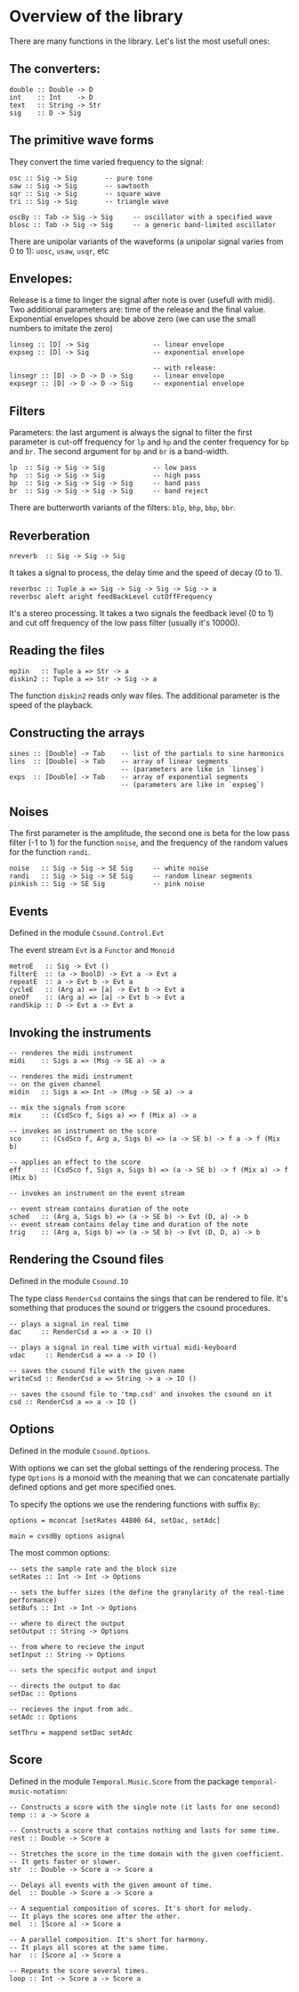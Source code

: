 Overview of the library
==================================

There are many functions in the library. Let's list the most usefull ones:

## The converters:

~~~
double :: Double -> D
int    :: Int    -> D
text   :: String -> Str
sig    :: D -> Sig
~~~

## The primitive wave forms 

They convert the time varied frequency to the signal: 

~~~
osc :: Sig -> Sig       -- pure tone
saw :: Sig -> Sig       -- sawtooth
sqr :: Sig -> Sig       -- square wave
tri :: Sig -> Sig       -- triangle wave

oscBy :: Tab -> Sig -> Sig     -- oscillator with a specified wave
blosc :: Tab -> Sig -> Sig     -- a generic band-limited oscillator
~~~

There are unipolar variants of the waveforms (a unipolar signal varies from 0 to 1):
`uosc`, `usaw`, `usqr`, etc

## Envelopes:

Release is a time to linger the signal after note is over
(usefull with midi). Two additional parameters are:
time of the release and the final value. Exponential envelopes
should be above zero (we can use the small numbers to imitate the zero)

~~~
linseg :: [D] -> Sig                -- linear envelope
expseg :: [D] -> Sig                -- exponential envelope

                                    -- with release:
linsegr :: [D] -> D -> D -> Sig     -- linear envelope 
expsegr :: [D] -> D -> D -> Sig     -- exponential envelope
~~~

## Filters

Parameters: the last argument is always the signal to filter 
the first parameter is cut-off frequency for `lp` and `hp`
and the center frequency for `bp` and `br`. The second argument
for `bp` and `br` is a band-width.

~~~
lp  :: Sig -> Sig -> Sig            -- low pass
hp  :: Sig -> Sig -> Sig            -- high pass
bp  :: Sig -> Sig -> Sig -> Sig     -- band pass
br  :: Sig -> Sig -> Sig -> Sig     -- band reject
~~~

There are butterworth variants of the filters: `blp`, `bhp`, `bbp`, `bbr`.

## Reverberation

~~~
nreverb  :: Sig -> Sig -> Sig
~~~

It takes a signal to process, the delay time and the speed of decay (0 to 1).

~~~
reverbsc :: Tuple a => Sig -> Sig -> Sig -> Sig -> a
reverbsc aleft aright feedBackLevel cutOffFrequency
~~~

It's a stereo processing. It takes a two signals the feedback level (0 to 1) 
and cut off frequency of the low pass filter (usually it's 10000).


## Reading the files

~~~
mp3in   :: Tuple a => Str -> a
diskin2 :: Tuple a => Str -> Sig -> a
~~~

The function `diskin2` reads only wav files. The additional parameter is
the speed of the playback.


## Constructing the arrays

~~~
sines :: [Double] -> Tab    -- list of the partials to sine harmonics 
lins  :: [Double] -> Tab    -- array of linear segments 
                            -- (parameters are like in `linseg`)
exps  :: [Double] -> Tab    -- array of exponential segments
                            -- (parameters are like in `expseg`)                        
~~~             

## Noises

The first parameter is the amplitude, the second one is beta
for the low pass filter (-1 to 1) for the function `noise`, and the frequency of the
random values for the function `randi`.

~~~
noise   :: Sig -> Sig -> SE Sig     -- white noise
randi   :: Sig -> Sig -> SE Sig     -- random linear segments
pinkish :: Sig -> SE Sig            -- pink noise
~~~

## Events

Defined in the module `Csound.Control.Evt`

The event stream `Evt` is a `Functor` and `Monoid`

~~~
metroE   :: Sig -> Evt ()
filterE  :: (a -> BoolD) -> Evt a -> Evt a
repeatE  :: a -> Evt b -> Evt a
cycleE   :: (Arg a) => [a] -> Evt b -> Evt a
oneOf    :: (Arg a) => [a] -> Evt b -> Evt a
randSkip :: D -> Evt a -> Evt a
~~~

## Invoking the instruments

~~~
-- renderes the midi instrument    
midi    :: Sigs a => (Msg -> SE a) -> a         

-- renderes the midi instrument 
-- on the given channel
midin   :: Sigs a => Int -> (Msg -> SE a) -> a  

-- mix the signals from score
mix     :: (CsdSco f, Sigs a) => f (Mix a) -> a 

-- invokes an instrument on the score
sco     :: (CsdSco f, Arg a, Sigs b) => (a -> SE b) -> f a -> f (Mix b)

-- applies an effect to the score
eff     :: (CsdSco f, Sigs a, Sigs b) => (a -> SE b) -> f (Mix a) -> f (Mix b)

-- invokes an instrument on the event stream 

-- event stream contains duration of the note
sched   :: (Arg a, Sigs b) => (a -> SE b) -> Evt (D, a) -> b
-- event stream contains delay time and duration of the note
trig    :: (Arg a, Sigs b) => (a -> SE b) -> Evt (D, D, a) -> b
~~~

## Rendering the Csound files

Defined in the module `Csound.IO`

The type class `RenderCsd` contains the sings that can be rendered to file.
It's something that produces the sound or triggers the csound procedures.

~~~
-- plays a signal in real time 
dac     :: RenderCsd a => a -> IO ()            

-- plays a signal in real time with virtual midi-keyboard
vdac     :: RenderCsd a => a -> IO ()            

-- saves the csound file with the given name
writeCsd :: RenderCsd a => String -> a -> IO ()

-- saves the csound file to 'tmp.csd' and invokes the csound on it
csd :: RenderCsd a => a -> IO ()
~~~

## Options

Defined in the module `Csound.Options`.

With options we can set the global settings of the rendering process.
The type `Options` is a monoid with the meaning that we can 
concatenate partially defined options and get more specified ones.

To specify the options we use the rendering functions with suffix `By`:

~~~
options = mconcat [setRates 44800 64, setDac, setAdc]

main = cvsdBy options asignal
~~~

The most common options:

~~~
-- sets the sample rate and the block size
setRates :: Int -> Int -> Options

-- sets the buffer sizes (the define the granylarity of the real-time performance)
setBufs :: Int -> Int -> Options 

-- where to direct the output
setOutput :: String -> Options

-- from where to recieve the input
setInput :: String -> Options

-- sets the specific output and input

-- directs the output to dac
setDac :: Options

-- recieves the input from adc.
setAdc :: Options

setThru = mappend setDac setAdc
~~~

## Score

Defined in the module `Temporal.Music.Score` from the package `temporal-music-notation`:

~~~
-- Constructs a score with the single note (it lasts for one second)
temp :: a -> Score a

-- Constructs a score that contains nothing and lasts for some time.
rest :: Double -> Score a

-- Stretches the score in the time domain with the given coefficient.
-- It gets faster or slower.
str  :: Double -> Score a -> Score a

-- Delays all events with the given amount of time.
del  :: Double -> Score a -> Score a

-- A sequential composition of scores. It's short for melody.
-- It plays the scores one after the other.
mel  :: [Score a] -> Score a

-- A parallel composition. It's short for harmony.
-- It plays all scores at the same time.
har  :: [Score a] -> Score a

-- Repeats the score several times.
loop :: Int -> Score a -> Score a
~~~



